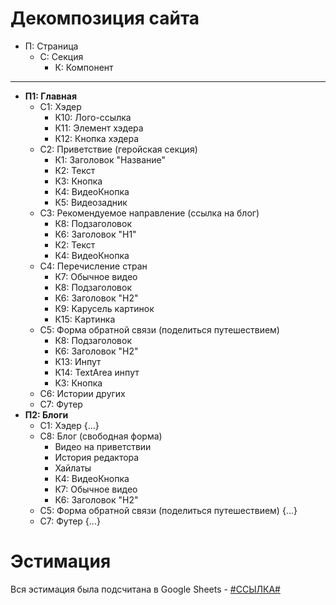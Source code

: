 # Декомпозиция сайта
- П: Страница
  - С: Секция
    - К: Компонент
---

- **П1: Главная**
  - С1: Хэдер
    - К10: Лого-ссылка
    - К11: Элемент хэдера
    - К12: Кнопка хэдера
  - С2: Приветствие (геройская секция)
    - К1: Заголовок "Название"
    - К2: Текст
    - К3: Кнопка
    - К4: ВидеоКнопка
    - К5: Видеозадник  
  - С3: Рекомендуемое направление (ссылка на блог)
    - К8: Подзаголовок
    - К6: Заголовок "H1"
    - К2: Текст
    - К4: ВидеоКнопка
  - С4: Перечисление стран
    - К7: Обычное видео
    - К8: Подзаголовок
    - К6: Заголовок "H2"
    - К9: Карусель картинок
    - К15: Картинка
  - С5: Форма обратной связи (поделиться путешествием)
    - К8: Подзаголовок
    - К6: Заголовок "H2"
    - К13: Инпут
    - К14: TextArea инпут
    - К3: Кнопка
  - С6: Истории других
  - С7: Футер
- **П2: Блоги**
  - С1: Хэдер {...}
  - С8: Блог (свободная форма)
    - Видео на приветствии
    - История редактора
    - Хайлаты
    - К4: ВидеоКнопка
    - К7: Обычное видео
    - К6: Заголовок "H2"
  - С5: Форма обратной связи (поделиться путешествием) {...}
  - С7: Футер {...}

# Эстимация
Вся эстимация была подсчитана в Google Sheets - [#ССЫЛКА#](https://docs.google.com/spreadsheets/d/1Vp87DAyLYZ3li4JeiPlQ6XxGQePlsu5BULFUtUS116A/edit?usp=sharing)
